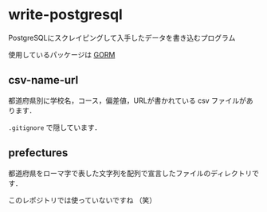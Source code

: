 # write-postgresql

PostgreSQLにスクレイピングして入手したデータを書き込むプログラム

使用しているパッケージは [GORM](https://github.com/jinzhu/gorm)

## csv-name-url
都道府県別に学校名，コース，偏差値，URLが書かれている csv ファイルがあります．

`.gitignore` で隠しています．

## prefectures
都道府県をローマ字で表した文字列を配列で宣言したファイルのディレクトリです．

このレポジトリでは使っていないですね （笑）

